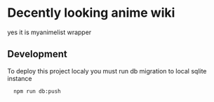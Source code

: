 # Decently looking anime wiki
yes it is myanimelist wrapper


## Development

To deploy this project localy you must run db migration to local sqlite instance

```bash
  npm run db:push
```

